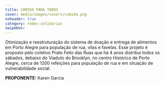```yaml
---
title: COMIDA PARA TODOS
cover: media/images/covers/comida.png
noheader: true
category: redes-solidarias
swipebox: 
---
```

  
Otimização e reestruturação do sistema de doação e entrega de alimentos em Porto Alegre para população de rua, vilas e favelas. 
Esse projeto é proposto pelo coletivo Prato Feito das Ruas que há 4 anos distribui todos os sábados, debaixo do Viaduto do Brooklyn, no centro Histórico de Porto Alegre, cerca de 1200 refeições para população de rua e em situação de vulnerabilidade social. 

**PROPONENTE:**
Karen Garcia
